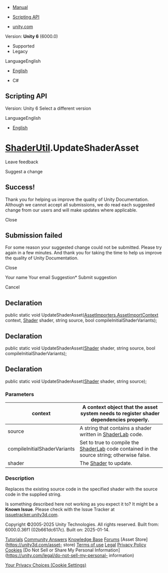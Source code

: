 [ ]()

  * [Manual](../Manual/index.html)
  * [Scripting API](../ScriptReference/index.html)

  * [unity.com](https://unity.com/)

Version: **Unity 6** (6000.0)

  * Supported
  * Legacy

LanguageEnglish

  * [English]()

  * C#

[ ](https://docs.unity3d.com)

## Scripting API

Version: Unity 6 Select a different version

LanguageEnglish

  * [English]()

#  [ShaderUtil](ShaderUtil.html).UpdateShaderAsset

Leave feedback

Suggest a change

## Success!

Thank you for helping us improve the quality of Unity Documentation. Although
we cannot accept all submissions, we do read each suggested change from our
users and will make updates where applicable.

Close

## Submission failed

For some reason your suggested change could not be submitted. Please <a>try
again</a> in a few minutes. And thank you for taking the time to help us
improve the quality of Unity Documentation.

Close

Your name Your email Suggestion* Submit suggestion

Cancel

[ ]()

## Declaration

public static void
UpdateShaderAsset([AssetImporters.AssetImportContext](AssetImporters.AssetImportContext.html)
context, [Shader](Shader.html) shader, string source, bool
compileInitialShaderVariants);

## Declaration

public static void UpdateShaderAsset([Shader](Shader.html) shader, string
source, bool compileInitialShaderVariants);

## Declaration

public static void UpdateShaderAsset([Shader](Shader.html) shader, string
source);

### Parameters

context | A context object that the asset system needs to register shader dependencies properly.  
---|---  
source | A string that contains a shader written in [ShaderLab](../Manual/SL-Shader.html) code.  
compileInitialShaderVariants | Set to true to compile the [ShaderLab](../Manual/SL-Shader.html) code contained in the source string; otherwise false.  
shader | The [Shader](Shader.html) to update.  
  
### Description

Replaces the existing source code in the specified shader with the source code
in the supplied string.

Is something described here not working as you expect it to? It might be a
**Known Issue**. Please check with the Issue Tracker at
[issuetracker.unity3d.com](https://issuetracker.unity3d.com).

Copyright ©2005-2025 Unity Technologies. All rights reserved. Built from:
6000.0.36f1 (02b661dc617c). Built on: 2025-01-14.

[Tutorials](https://unity3d.com/learn) [Community
Answers](https://answers.unity3d.com) [Knowledge
Base](https://support.unity3d.com/hc/en-us)
[Forums](https://forum.unity3d.com) [Asset Store](https://unity3d.com/asset-
store) [Terms of use](https://docs.unity3d.com/Manual/TermsOfUse.html)
[Legal](https://unity.com/legal) [Privacy
Policy](https://unity.com/legal/privacy-policy)
[Cookies](https://unity.com/legal/cookie-policy) [Do Not Sell or Share My
Personal Information](https://unity.com/legal/do-not-sell-my-personal-
information)

[Your Privacy Choices (Cookie Settings)](javascript:void\(0\);)

